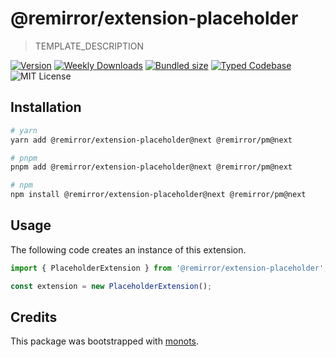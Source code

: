 # @remirror/extension-placeholder

> TEMPLATE_DESCRIPTION

[![Version][version]][npm] [![Weekly Downloads][downloads-badge]][npm] [![Bundled size][size-badge]][size] [![Typed Codebase][typescript]](./src/index.ts) ![MIT License][license]

[version]: https://flat.badgen.net/npm/v/@remirror/extension-placeholder
[npm]: https://npmjs.com/package/@remirror/extension-placeholder
[license]: https://flat.badgen.net/badge/license/MIT/purple
[size]: https://bundlephobia.com/result?p=@remirror/extension-placeholder
[size-badge]: https://flat.badgen.net/bundlephobia/minzip/@remirror/extension-placeholder
[typescript]: https://flat.badgen.net/badge/icon/TypeScript?icon=typescript&label
[downloads-badge]: https://badgen.net/npm/dw/@remirror/extension-placeholder/red?icon=npm

## Installation

```bash
# yarn
yarn add @remirror/extension-placeholder@next @remirror/pm@next

# pnpm
pnpm add @remirror/extension-placeholder@next @remirror/pm@next

# npm
npm install @remirror/extension-placeholder@next @remirror/pm@next
```

## Usage

The following code creates an instance of this extension.

```ts
import { PlaceholderExtension } from '@remirror/extension-placeholder';

const extension = new PlaceholderExtension();
```

## Credits

This package was bootstrapped with [monots].

[monots]: https://github.com/monots/monots
